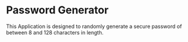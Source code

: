 # Password Generator


This Application is designed to randomly generate a secure password of between 8 and 128 characters in length. 

